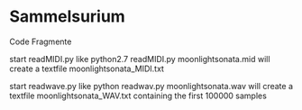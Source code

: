 # Sammelsurium
Code Fragmente 

start readMIDI.py 
like 
python2.7 readMIDI.py moonlightsonata.mid
will create a textfile moonlightsonata_MIDI.txt 



start readwave.py
like
python readwav.py moonlightsonata.wav
will create a textfile moonlightsonata_WAV.txt containing the first 100000 samples
